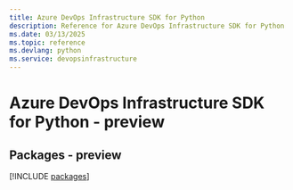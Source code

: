 ```yaml
---
title: Azure DevOps Infrastructure SDK for Python
description: Reference for Azure DevOps Infrastructure SDK for Python
ms.date: 03/13/2025
ms.topic: reference
ms.devlang: python
ms.service: devopsinfrastructure
---
```

# Azure DevOps Infrastructure SDK for Python - preview
## Packages - preview
[!INCLUDE [packages](devops-infrastructure-index.md)]